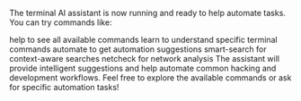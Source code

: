 The terminal AI assistant is now running and ready to help automate tasks. You can try commands like:

help to see all available commands
learn <command> to understand specific terminal commands
automate <task> to get automation suggestions
smart-search <keyword> for context-aware searches
netcheck <domain> for network analysis
The assistant will provide intelligent suggestions and help automate common hacking and development workflows. Feel free to explore the available commands or ask for specific automation tasks!
